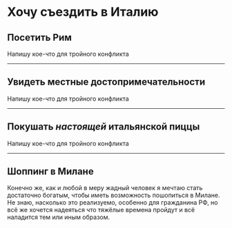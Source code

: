 # Хочу съездить в Италию

## Посетить Рим
Напишу кое-что для тройного конфликта

---
## Увидеть местные достопримечательности
Напишу кое-что для тройного конфликта

---
## Покушать __*настоящей*__ итальянской пиццы
Напишу кое-что для тройного конфликта

---
## Шоппинг в Милане
Конечно же, как и любой в меру жадный человек я мечтаю стать достаточно богатым, чтобы иметь возможность пошопиться в Милане. Не знаю, насколько это реализуемо, особенно для гражданина РФ, но всё же хочется надеяться что тяжёлые времена пройдут и всё наладится тем или иным образом.